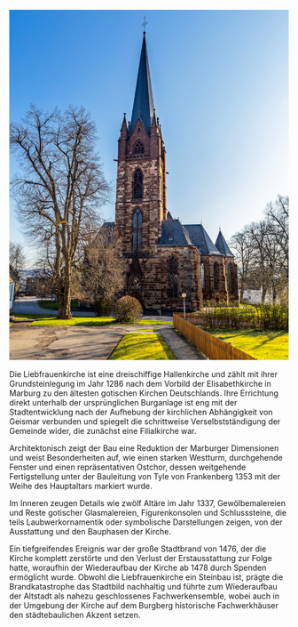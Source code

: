 ![Liebfrauenkirche](./images/frankenberg/p06.jpg)

Die Liebfrauenkirche ist eine dreischiffige Hallenkirche und  zählt mit ihrer Grundsteinlegung im Jahr 1286 nach dem Vorbild der Elisabethkirche in Marburg zu den ältesten gotischen Kirchen Deutschlands. Ihre Errichtung direkt unterhalb der ursprünglichen Burganlage ist eng mit der Stadtentwicklung nach der Aufhebung der kirchlichen Abhängigkeit von Geismar verbunden und spiegelt die schrittweise Verselbstständigung der Gemeinde wider, die zunächst eine Filialkirche war. 

Architektonisch zeigt der Bau eine Reduktion der Marburger Dimensionen und weist Besonderheiten auf, wie einen starken Westturm, durchgehende Fenster und einen repräsentativen Ostchor, dessen weitgehende Fertigstellung unter der Bauleitung von Tyle von Frankenberg 1353 mit der Weihe des Hauptaltars markiert wurde. 

Im Inneren zeugen Details wie zwölf Altäre im Jahr 1337, Gewölbemalereien und Reste gotischer Glasmalereien, Figurenkonsolen und Schlusssteine, die teils Laubwerkornamentik oder symbolische Darstellungen zeigen, von der Ausstattung und den Bauphasen der Kirche. 

Ein tiefgreifendes Ereignis war der große Stadtbrand von 1476, der die Kirche komplett zerstörte und den Verlust der Erstausstattung zur Folge hatte, woraufhin der Wiederaufbau der Kirche ab 1478 durch Spenden ermöglicht wurde. Obwohl die Liebfrauenkirche ein Steinbau ist, prägte die Brandkatastrophe das Stadtbild nachhaltig und führte zum Wiederaufbau der Altstadt als nahezu geschlossenes Fachwerkensemble, wobei auch in der Umgebung der Kirche auf dem Burgberg historische Fachwerkhäuser den städtebaulichen Akzent setzen.